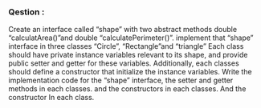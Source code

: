 <h3>Qestion :</h3>

Create an interface called “shape” with two abstract methods double “calculatArea()”and double “calculatePerimeter()”. implement that “shape” interface in three classes “Circle”, “Rectangle”and “triangle” Each class should have private instance variables relevant to its shape, and provide public setter and getter for these variables. Additionally, each classes should define a constructor that initialize the instance variables. Write the implementation code for the “shape” interface, the setter and getter methods in each classes. and the constructors in each classes. And the constructor In each class.
